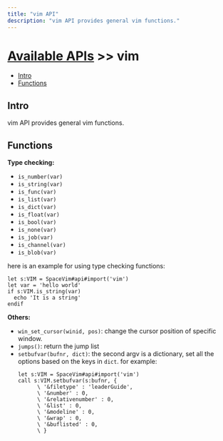 ```yaml
---
title: "vim API"
description: "vim API provides general vim functions."
---
```


# [Available APIs](../) >> vim

<!-- vim-markdown-toc GFM -->

- [Intro](#intro)
- [Functions](#functions)

<!-- vim-markdown-toc -->

## Intro

vim API provides general vim functions.

## Functions

**Type checking:**

- `is_number(var)`
- `is_string(var)`
- `is_func(var)`
- `is_list(var)`
- `is_dict(var)`
- `is_float(var)`
- `is_bool(var)`
- `is_none(var)`
- `is_job(var)`
- `is_channel(var)`
- `is_blob(var)`

here is an example for using type checking functions:

```vim
let s:VIM = SpaceVim#api#import('vim')
let var = 'hello world'
if s:VIM.is_string(var)
  echo 'It is a string'
endif
```

**Others:**

- `win_set_cursor(winid, pos)`: change the cursor position of specific window.
- `jumps()`: return the jump list
- `setbufvar(bufnr, dict)`: the second argv is a dictionary, set all the options based on the keys in `dict`.
for example:
  ```vim
  let s:VIM = SpaceVim#api#import('vim')
  call s:VIM.setbufvar(s:bufnr, {
        \ '&filetype' : 'leaderGuide',
        \ '&number' : 0,
        \ '&relativenumber' : 0,
        \ '&list' : 0,
        \ '&modeline' : 0,
        \ '&wrap' : 0,
        \ '&buflisted' : 0,
        \ }
  ```
